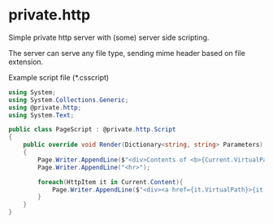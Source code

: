 # private.http
Simple private http server with (some) server side scripting.

The server can serve any file type, sending mime header based on file extension.

Example script file (*.csscript)
```C#
using System;
using System.Collections.Generic;
using @private.http;
using System.Text;

public class PageScript : @private.http.Script 
{
    public override void Render(Dictionary<string, string> Parameters)
    {
        Page.Writer.AppendLine($"<div>Contents of <b>{Current.VirtualPath}</b></div>");
        Page.Writer.AppendLine("<hr>");

        foreach(HttpItem it in Current.Content){
            Page.Writer.AppendLine($"<div><a href={it.VirtualPath}>{it.Name}</a></div>");
        }
    }
}
```
